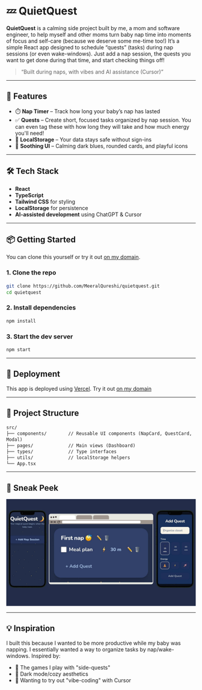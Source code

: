 
# 💤 QuietQuest

**QuietQuest** is a calming side project built by me, a mom and software engineer, to help myself and other moms turn baby nap time into moments of focus and self-care (because we deserve some me-time too!)
It’s a simple React app designed to schedule “quests” (tasks) during nap sessions (or even wake-windows). Just add a nap session, the quests you want to get done during that time, and start checking things off!

> “Built during naps, with vibes and AI assistance (Cursor)”

---

## 🌟 Features

- ⏱️ **Nap Timer** – Track how long your baby’s nap has lasted  
- ✅ **Quests** – Create short, focused tasks organized by nap session. You can even tag these with how long they will take and how much energy you'll need!
- 💾 **LocalStorage** – Your data stays safe without sign-ins  
- 🎨 **Soothing UI** – Calming dark blues, rounded cards, and playful icons

---

## 🛠️ Tech Stack

- **React**
- **TypeScript**
- **Tailwind CSS** for styling
- **LocalStorage** for persistence
- **AI-assisted development** using ChatGPT & Cursor

---

## 📦 Getting Started
You can clone this yourself or try it out [on my domain](https://quiet-quest.meeralq.com/).

### 1. Clone the repo
```bash
git clone https://github.com/MeeralQureshi/quietquest.git
cd quietquest
```

### 2. Install dependencies
```bash
npm install
```

### 3. Start the dev server
```bash
npm start
```

---

## 🚀 Deployment

This app is deployed using [Vercel](https://vercel.com/). Try it out [on my domain](https://quiet-quest.meeralq.com/)

---

## 📁 Project Structure

```
src/
├── components/        // Reusable UI components (NapCard, QuestCard, Modal)
├── pages/             // Main views (Dashboard)
├── types/             // Type interfaces
├── utils/             // localStorage helpers
└── App.tsx
```

---

## 📸 Sneak Peek

![Demo Image](public/assets/QuietQuestSneakPeek.jpg)

---

## 💡 Inspiration

I built this because I wanted to be more productive while my baby was napping. I essentially wanted a way to organize tasks by nap/wake-windows. Inspired by:

- 🐉 The games I play with "side-quests"
- 🌙 Dark mode/cozy aesthetics
- 🤖 Wanting to try out "vibe-coding" with Cursor
